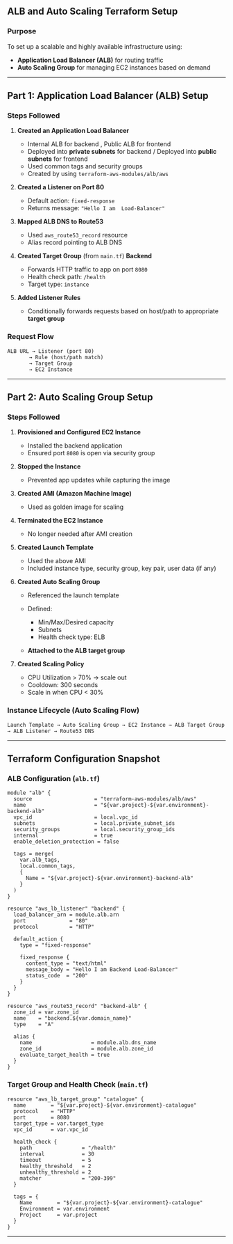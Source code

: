 ## ALB and Auto Scaling Terraform Setup 
### Purpose

To set up a scalable and highly available infrastructure using:

* **Application Load Balancer (ALB)** for routing traffic
* **Auto Scaling Group** for managing EC2 instances based on demand

---

## Part 1: Application Load Balancer (ALB) Setup

### Steps Followed

1. **Created an Application Load Balancer**

   * Internal ALB for backend , Public ALB for frontend
   * Deployed into **private subnets** for backend / Deployed into **public subnets** for frontend 
   * Used common tags and security groups
   * Created by using `terraform-aws-modules/alb/aws`

2. **Created a Listener on Port 80**

   * Default action: `fixed-response`
   * Returns message: `"Hello I am  Load-Balancer"`

3. **Mapped ALB DNS to Route53**

   * Used `aws_route53_record` resource
   * Alias record pointing to ALB DNS

4. **Created Target Group** (from `main.tf`)
    **Backend** 
   * Forwards HTTP traffic to app on port `8080`
   * Health check path: `/health`
   * Target type: `instance`

5. **Added Listener Rules**

   * Conditionally forwards requests based on host/path to appropriate **target group**

### Request Flow

```text
ALB URL → Listener (port 80) 
       → Rule (host/path match) 
       → Target Group 
       → EC2 Instance
```

---

## Part 2: Auto Scaling Group Setup

### Steps Followed

1. **Provisioned and Configured EC2 Instance**

   * Installed the backend application
   * Ensured port `8080` is open via security group

2. **Stopped the Instance**

   * Prevented app updates while capturing the image

3. **Created AMI (Amazon Machine Image)**

   * Used as golden image for scaling

4. **Terminated the EC2 Instance**

   * No longer needed after AMI creation

5. **Created Launch Template**

   * Used the above AMI
   * Included instance type, security group, key pair, user data (if any)

6. **Created Auto Scaling Group**

   * Referenced the launch template
   * Defined:

     * Min/Max/Desired capacity
     * Subnets
     * Health check type: ELB
   * **Attached to the ALB target group**

7. **Created Scaling Policy**

   * CPU Utilization > 70% → scale out
   * Cooldown: 300 seconds
   * Scale in when CPU < 30%

### Instance Lifecycle (Auto Scaling Flow)

```text
Launch Template → Auto Scaling Group → EC2 Instance → ALB Target Group → ALB Listener → Route53 DNS
```

---

## Terraform Configuration Snapshot

### ALB Configuration (`alb.tf`)

```hcl
module "alb" {
  source                    = "terraform-aws-modules/alb/aws"
  name                      = "${var.project}-${var.environment}-backend-alb"
  vpc_id                    = local.vpc_id
  subnets                   = local.private_subnet_ids
  security_groups           = local.security_group_ids
  internal                  = true
  enable_deletion_protection = false

  tags = merge(
    var.alb_tags,
    local.common_tags,
    {
      Name = "${var.project}-${var.environment}-backend-alb"
    }
  )
}

resource "aws_lb_listener" "backend" {
  load_balancer_arn = module.alb.arn
  port              = "80"
  protocol          = "HTTP"

  default_action {
    type = "fixed-response"

    fixed_response {
      content_type = "text/html"
      message_body = "Hello I am Backend Load-Balancer"
      status_code  = "200"
    }
  }
}

resource "aws_route53_record" "backend-alb" {
  zone_id = var.zone_id
  name    = "backend.${var.domain_name}"
  type    = "A"

  alias {
    name                   = module.alb.dns_name
    zone_id                = module.alb.zone_id
    evaluate_target_health = true
  }
}
```

### Target Group and Health Check (`main.tf`)

```hcl
resource "aws_lb_target_group" "catalogue" {
  name        = "${var.project}-${var.environment}-catalogue"
  protocol    = "HTTP"
  port        = 8080
  target_type = var.target_type
  vpc_id      = var.vpc_id

  health_check {
    path                = "/health"
    interval            = 30
    timeout             = 5
    healthy_threshold   = 2
    unhealthy_threshold = 2
    matcher             = "200-399"
  }

  tags = {
    Name        = "${var.project}-${var.environment}-catalogue"
    Environment = var.environment
    Project     = var.project
  }
}
```

---
